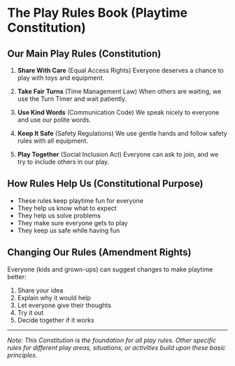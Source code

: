 # The Play Rules Book (Playtime Constitution)

## Our Main Play Rules (Constitution)

1. **Share With Care** (Equal Access Rights)
   Everyone deserves a chance to play with toys and equipment.

2. **Take Fair Turns** (Time Management Law)
   When others are waiting, we use the Turn Timer and wait patiently.

3. **Use Kind Words** (Communication Code)
   We speak nicely to everyone and use our polite words.

4. **Keep It Safe** (Safety Regulations)
   We use gentle hands and follow safety rules with all equipment.

5. **Play Together** (Social Inclusion Act)
   Everyone can ask to join, and we try to include others in our play.

## How Rules Help Us (Constitutional Purpose)

- These rules keep playtime fun for everyone
- They help us know what to expect
- They help us solve problems
- They make sure everyone gets to play
- They keep us safe while having fun

## Changing Our Rules (Amendment Rights)

Everyone (kids and grown-ups) can suggest changes to make playtime better:

1. Share your idea
2. Explain why it would help
3. Let everyone give their thoughts
4. Try it out
5. Decide together if it works

---

_Note: This Constitution is the foundation for all play rules. Other specific rules for different play areas, situations, or activities build upon these basic principles._
